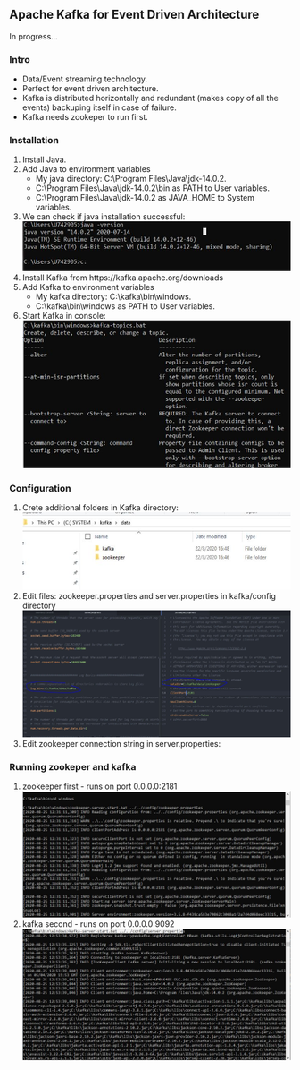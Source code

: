 <h2>Apache Kafka for Event Driven Architecture</h2>
In progress...
<h3>Intro</h3>
<ul>
  <li>Data/Event streaming technology.</li>
  <li>Perfect for event driven architecture.</li>
  <li>Kafka is distributed horizontally and redundant (makes copy of all the events) backuping itself in case of failure.</li>
  <li>Kafka needs zookeper to run first.</li>
</ul>
<h3>Installation</h3>
<ol>
  <li>Install Java.</li>
  <li>Add Java to environment variables
      <ul>
        <li>My java directory: C:\Program Files\Java\jdk-14.0.2.</li>
        <li>C:\Program Files\Java\jdk-14.0.2\bin as PATH to User variables.</li>
        <li>C:\Program Files\Java\jdk-14.0.2 as JAVA_HOME to System variables.</li>
      </ul>
  </li>
  <li>We can check if java installation successful:</li>
  <img src="images/java.JPG">
  <li>Install Kafka from https://kafka.apache.org/downloads</li>
  <li>Add Kafka to environment variables
       <ul>
        <li>My kafka directory: C:\kafka\bin\windows.</li>
        <li>C:\kafka\bin\windows as PATH to User variables.</li>
      </ul>
  </li>
  <li>Start Kafka in console:</li>
  <img src="images/kafka.JPG">
</ol>
<h3>Configuration</h3>
<ol>
  <li>Crete additional folders in Kafka directory:</li>
  <img src="images/data_dir.JPG">
  <li>Edit files: zookeeper.properties and server.properties in kafka/config directory</li>
  <img src="images/properties.JPG">
  <li>Edit zookeeper connection string in server.properties:</li>
</ol>
<h3>Running zookeper and kafka</h3>
<ol>
  <li>zookeeper first - runs on port 0.0.0.0:2181</li>
  <img src="images/zookeeper_start.JPG">
  <li>kafka second - runs on port 0.0.0.0:9092</li>
  <img src="images/kafka_start.JPG">
</ol>

